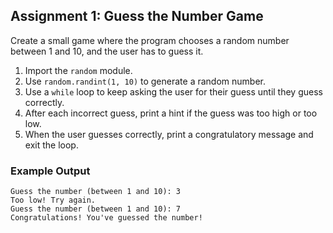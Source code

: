 ## Assignment 1: Guess the Number Game

Create a small game where the program chooses a random number between 1 and 10, and the user has to guess it.

1. Import the `random` module.
2. Use `random.randint(1, 10)` to generate a random number.
3. Use a `while` loop to keep asking the user for their guess until they guess correctly.
4. After each incorrect guess, print a hint if the guess was too high or too low.
5. When the user guesses correctly, print a congratulatory message and exit the loop.

### Example Output

```plaintext
Guess the number (between 1 and 10): 3
Too low! Try again.
Guess the number (between 1 and 10): 7
Congratulations! You've guessed the number!
```
